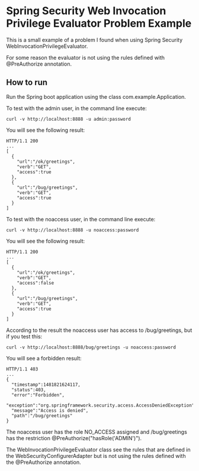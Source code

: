 # Spring Security Web Invocation Privilege Evaluator Problem Example

This is a small example of a problem I found when using Spring Security WebInvocationPrivilegeEvaluator.

For some reason the evaluator is not using the rules defined with @PreAuthorize annotation.

## How to run
Run the Spring boot application using the class com.example.Application.

To test with the admin user, in the command line execute:

    curl -v http://localhost:8888 -u admin:password

You will see the following result:

    HTTP/1.1 200
    ...
    [
      {
        "url":"/ok/greetings",
        "verb":"GET",
        "access":true
      },
      {
        "url":"/bug/greetings",
        "verb":"GET",
        "access":true
      }
    ]

To test with the noaccess user, in the command line execute:

    curl -v http://localhost:8888 -u noaccess:password

You will see the following result:

    HTTP/1.1 200
    ...
    [
      {
        "url":"/ok/greetings",
        "verb":"GET",
        "access":false
      },
      {
        "url":"/bug/greetings",
        "verb":"GET",
        "access":true
      }
    ]

According to the result the noaccess user has access to /bug/greetings, but if you test this:

    curl -v http://localhost:8888/bug/greetings -u noaccess:password

You will see a forbidden result:

    HTTP/1.1 403
    ...
    {
      "timestamp":1481821624117,
      "status":403,
      "error":"Forbidden",
      "exception":"org.springframework.security.access.AccessDeniedException",
      "message":"Access is denied",
      "path":"/bug/greetings"
    }

The noaccess user has the role NO_ACCESS assigned and /bug/greetings has the restriction @PreAuthorize("hasRole('ADMIN')").

The WebInvocationPrivilegeEvaluator class see the rules that are defined in the WebSecurityConfigurerAdapter but is not using the rules defined with the @PreAuthorize annotation.